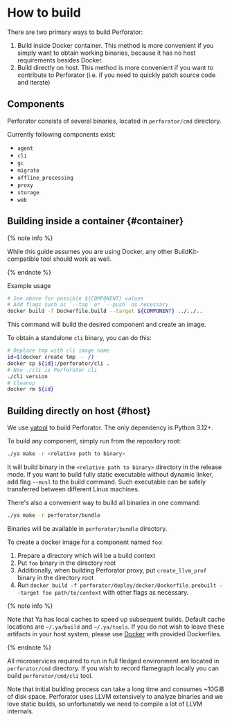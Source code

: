 # How to build

There are two primary ways to build Perforator:
1. Build inside Docker container. This method is more convenient if you simply want to obtain working binaries, because it has no host requirements besides Docker.
1. Build directly on host. This method is more convenient if you want to contribute to Perforator (i.e. if you need to quickly patch source code and iterate)

## Components

Perforator consists of several binaries, located in `perforator/cmd` directory.

Currently following components exist:

- `agent`
- `cli`
- `gc`
- `migrate`
- `offline_processing`
- `proxy`
- `storage`
- `web`

## Building inside a container {#container}

{% note info %}

While this guide assumes you are using Docker, any other BuildKit-compatible tool should work as well.

{% endnote %}

Example usage

```bash
# See above for possible ${COMPONENT} values
# Add flags such as `--tag` or `--push` as necessary
docker build -f Dockerfile.build --target ${COMPONENT} ../../..
```

This command will build the desired component and create an image.

To obtain a standalone `cli` binary, you can do this:
```bash
# Replace tmp with cli image name
id=$(docker create tmp -- /)
docker cp ${id}:/perforator/cli .
# Now ./cli is Perforator cli
./cli version
# Cleanup
docker rm ${id}
```

## Building directly on host {#host}

We use [yatool](https://github.com/yandex/yatool) to build Perforator. The only dependency is Python 3.12+.

To build any component, simply run from the repository root:
```bash
./ya make -r <relative path to binary>
```
It will build binary in the `<relative path to binary>` directory in the release mode. If you want to build fully static executable without dynamic linker, add flag `--musl` to the build command. Such executable can be safely transferred between different Linux machines.

There's also a convenient way to build all binaries in one command:
```bash
./ya make -r perforator/bundle
```
Binaries will be available in `perforator/bundle` directory.

To create a docker image for a component named `foo`:
1. Prepare a directory which will be a build context
1. Put `foo` binary in the directory root
1. Additionally, when building Perforator proxy, put `create_llvm_prof` binary in the directory root
1. Run `docker build -f perforator/deploy/docker/Dockerfile.prebuilt --target foo path/to/context` with other flags as necessary.

{% note info %}

Note that Ya has local caches to speed up subsequent builds. Default cache locations are `~/.ya/build` and `~/.ya/tools`. If you do not wish to leave these artifacts in your host system, please use [Docker](#container) with provided Dockerfiles.

{% endnote %}

All microservices required to run in full fledged environment are located in `perforator/cmd` directory. If you wish to record flamegraph locally you can build `perforator/cmd/cli` tool.

Note that initial building process can take a long time and consumes ~10GiB of disk space. Perforator uses LLVM extensively to analyze binaries and we love static builds, so unfortunately we need to compile a lot of LLVM internals.
